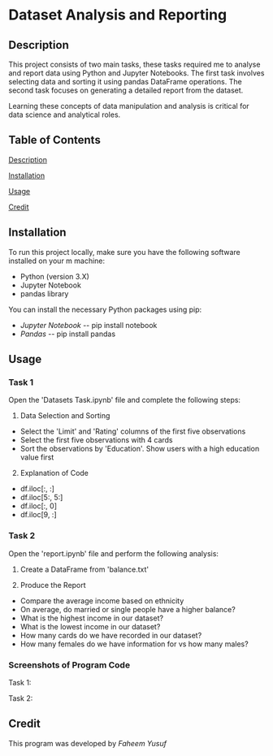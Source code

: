# Dataset Analysis and Reporting

## Description
This project consists of two main tasks, these tasks required me to analyse and report data using Python and Jupyter Notebooks. The first task involves selecting data and sorting it using pandas DataFrame operations. The second task focuses on generating a detailed report from the dataset. 

Learning these concepts of data manipulation and analysis is critical for data science and analytical roles.

## Table of Contents
[Description](#description)  

[Installation](#installation)     

[Usage](#usage) 

[Credit](#credit) 


## Installation
To run this project locally, make sure you have the following software installed on your m machine:
* Python (version 3.X)
* Jupyter Notebook
* pandas library

You can install the necessary Python packages using pip:
- *Jupyter Notebook* -- pip install notebook 
- *Pandas* -- pip install pandas

## Usage

### Task 1
Open the 'Datasets Task.ipynb' file and complete the following steps:
1. Data Selection and Sorting
* Select the 'Limit' and 'Rating' columns of the first five observations
* Select the first five observations with 4 cards
* Sort the observations by 'Education'. Show users with a high education value first

2. Explanation of Code
* df.iloc[:, :]
* df.iloc[5:, 5:]
* df.iloc[:, 0]
* df.iloc[9, :]

### Task 2
Open the 'report.ipynb' file and perform the following analysis:
1. Create a DataFrame from 'balance.txt'

2. Produce the Report
* Compare the average income based on ethnicity
* On average, do married or single people have a higher balance?
* What is the highest income in our dataset?
* What is the lowest income in our dataset?
* How many cards do we have recorded in our dataset?
* How many females do we have information for vs how many males?

### Screenshots of Program Code
Task 1:

Task 2:

## Credit
This program was developed by *Faheem Yusuf*


